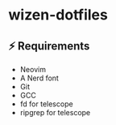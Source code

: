 # wizen-dotfiles

## ⚡️ Requirements

- Neovim
- A Nerd font
- Git
- GCC
- fd for telescope
- ripgrep for telescope

```shell 

```